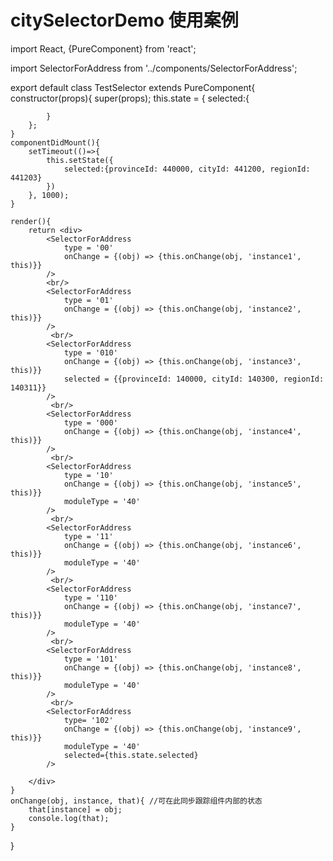 # citySelectorDemo 使用案例

import React, {PureComponent} from 'react';



import SelectorForAddress from '../components/SelectorForAddress';




export default class TestSelector extends PureComponent{
    constructor(props){
        super(props);
        this.state = {
            selected:{

            }
        };
    }
    componentDidMount(){
        setTimeout(()=>{
            this.setState({
                selected:{provinceId: 440000, cityId: 441200, regionId: 441203}
            })
        }, 1000);
    }
   
    render(){
        return <div>
            <SelectorForAddress 
                type = '00'
                onChange = {(obj) => {this.onChange(obj, 'instance1', this)}}
            />
            <br/>
            <SelectorForAddress 
                type = '01'
                onChange = {(obj) => {this.onChange(obj, 'instance2', this)}}
            />
             <br/>
            <SelectorForAddress 
                type = '010'
                onChange = {(obj) => {this.onChange(obj, 'instance3', this)}}
                selected = {{provinceId: 140000, cityId: 140300, regionId: 140311}}
            />
             <br/>
            <SelectorForAddress 
                type = '000'
                onChange = {(obj) => {this.onChange(obj, 'instance4', this)}}
            />
             <br/>
            <SelectorForAddress 
                type = '10'
                onChange = {(obj) => {this.onChange(obj, 'instance5', this)}}
                moduleType = '40'
            />
             <br/>
            <SelectorForAddress 
                type = '11'
                onChange = {(obj) => {this.onChange(obj, 'instance6', this)}}
                moduleType = '40'
            />
             <br/>
            <SelectorForAddress 
                type = '110'
                onChange = {(obj) => {this.onChange(obj, 'instance7', this)}}
                moduleType = '40'
            />
             <br/>
            <SelectorForAddress 
                type = '101'
                onChange = {(obj) => {this.onChange(obj, 'instance8', this)}}
                moduleType = '40'
            />
             <br/>
            <SelectorForAddress 
                type= '102'
                onChange = {(obj) => {this.onChange(obj, 'instance9', this)}}
                moduleType = '40'
                selected={this.state.selected}
            />
            
        </div>
    }
    onChange(obj, instance, that){ //可在此同步跟踪组件内部的状态
        that[instance] = obj;
        console.log(that);
    }
}
